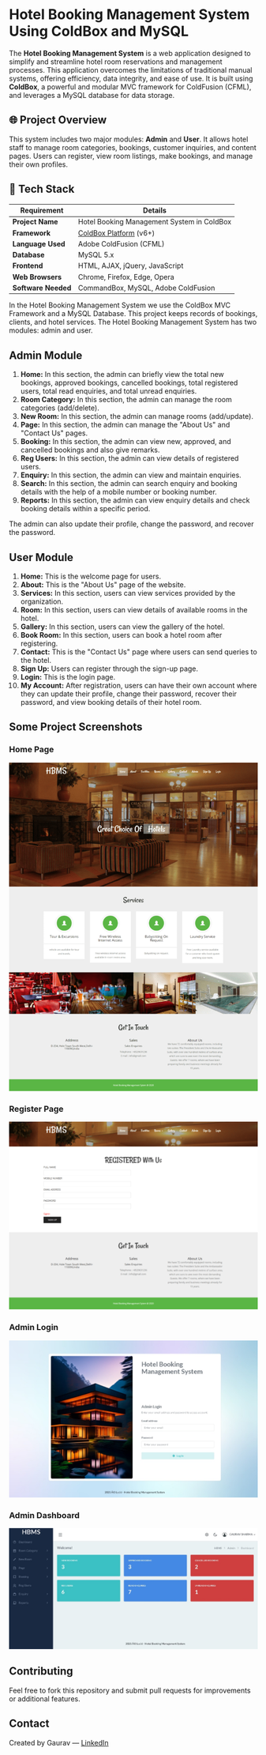 # Hotel Booking Management System Using ColdBox and MySQL
The **Hotel Booking Management System** is a web application designed to simplify and streamline hotel room reservations and management processes. This application overcomes the limitations of traditional manual systems, offering efficiency, data integrity, and ease of use. It is built using **ColdBox**, a powerful and modular MVC framework for ColdFusion (CFML), and leverages a MySQL database for data storage.

## 🌐 Project Overview
This system includes two major modules: **Admin** and **User**. It allows hotel staff to manage room categories, bookings, customer inquiries, and content pages. Users can register, view room listings, make bookings, and manage their own profiles.

## 🚀 Tech Stack
| Requirement          | Details                                      |
|----------------------|----------------------------------------------|
| **Project Name**     | Hotel Booking Management System in ColdBox   |
| **Framework**        | [ColdBox Platform](https://coldbox.org) (v6+) |
| **Language Used**    | Adobe ColdFusion (CFML)                            |
| **Database**         | MySQL 5.x                                    |
| **Frontend**         | HTML, AJAX, jQuery, JavaScript               |
| **Web Browsers**     | Chrome, Firefox, Edge, Opera                 |
| **Software Needed**  | CommandBox, MySQL, Adobe ColdFusion    |

In the Hotel Booking Management System we use the ColdBox MVC Framework and a MySQL Database. This project keeps records of bookings, clients, and hotel services. The Hotel Booking Management System has two modules: admin and user.

## Admin Module

1. **Home:** In this section, the admin can briefly view the total new bookings, approved bookings, cancelled bookings, total registered users, total read enquiries, and total unread enquiries.
2. **Room Category:** In this section, the admin can manage the room categories (add/delete).
3. **New Room:** In this section, the admin can manage rooms (add/update).
4. **Page:** In this section, the admin can manage the "About Us" and "Contact Us" pages.
5. **Booking:** In this section, the admin can view new, approved, and cancelled bookings and also give remarks.
6. **Reg Users:** In this section, the admin can view details of registered users.
7. **Enquiry:** In this section, the admin can view and maintain enquiries.
8. **Search:** In this section, the admin can search enquiry and booking details with the help of a mobile number or booking number.
9. **Reports:** In this section, the admin can view enquiry details and check booking details within a specific period.

The admin can also update their profile, change the password, and recover the password.

## User Module

1. **Home:** This is the welcome page for users.
2. **About:** This is the "About Us" page of the website.
3. **Services:** In this section, users can view services provided by the organization.
4. **Room:** In this section, users can view details of available rooms in the hotel.
5. **Gallery:** In this section, users can view the gallery of the hotel.
6. **Book Room:** In this section, users can book a hotel room after registering.
7. **Contact:** This is the "Contact Us" page where users can send queries to the hotel.
8. **Sign Up:** Users can register through the sign-up page.
9. **Login:** This is the login page.
10. **My Account:** After registration, users can have their own account where they can update their profile, change their password, recover their password, and view booking details of their hotel room.

## Some Project Screenshots

### Home Page
![Home Page](includes/images/home.png)

### Register Page
![Register Page](includes/images/register.png)

### Admin Login
![Admin Login](includes/images/admin-login.jpeg)

### Admin Dashboard
![Admin Dashboard](includes/images/admin-dashboard.jpeg)

## Contributing
Feel free to fork this repository and submit pull requests for improvements or additional features.

## Contact
Created by Gaurav — [LinkedIn](https://linkedin.com/in/gaurav110601)
